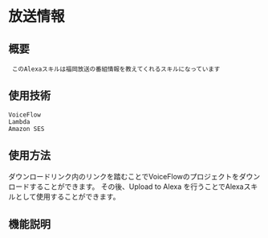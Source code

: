 # 放送情報
## 概要
```
 このAlexaスキルは福岡放送の番組情報を教えてくれるスキルになっています
```
## 使用技術

```
VoiceFlow
Lambda
Amazon SES
```

## 使用方法

ダウンロードリンク内のリンクを踏むことでVoiceFlowのプロジェクトをダウンロードすることができます。  その後、Upload to Alexa を行うことでAlexaスキルとして使用することができます。

## 機能説明





